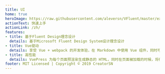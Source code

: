 ```yaml
---
title: UI
home: true
heroImage: https://raw.githubusercontent.com/aleversn/VFluent/master/examples/assert/logo/VFluent.png
actionText: 快速上手
actionLink: /zh/
features:
- title: 基于Fluent Design理念设计
  details: 基于Microsoft Fluent Design System设计理念设计
- title: Vue驱动
  details: 享受 Vue + webpack 的开发体验，在 Markdown 中使用 Vue 组件，同时可以使用 Vue 来开发自定义主题。
- title: 高性能
  details: VuePress 为每个页面预渲染生成静态的 HTML，同时在页面被加载的时候，将作为 SPA 运行。
footer: MIT Licensed | Copyright © 2019 CreatorSN
---
```

